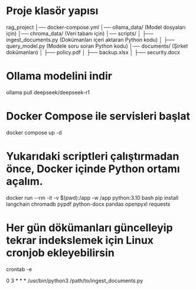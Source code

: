 # Proje klasör yapısı
rag_project
│── docker-compose.yml
│── ollama_data/ (Model dosyaları için)
│── chroma_data/ (Veri tabanı için)
│── scripts/
│   ├── ingest_documents.py  (Dokümanları içeri aktaran Python kodu)
│   ├── query_model.py       (Modele soru soran Python kodu)
│── documents/ (Şirket dokümanları)
│   ├── policy.pdf
│   ├── backup.xlsx
│   ├── security.docx

# Ollama modelini indir
ollama pull deepseek/deepseek-r1

# Docker Compose ile servisleri başlat
docker compose up -d

# Yukarıdaki scriptleri çalıştırmadan önce, Docker içinde Python ortamı açalım.
docker run --rm -it -v $(pwd):/app -w /app python:3.10 bash
pip install langchain chromadb pypdf python-docx pandas openpyxl requests

# Her gün dökümanları güncelleyip tekrar indekslemek için Linux cronjob ekleyebilirsin
crontab -e

0 3 * * * /usr/bin/python3 /path/to/ingest_documents.py

